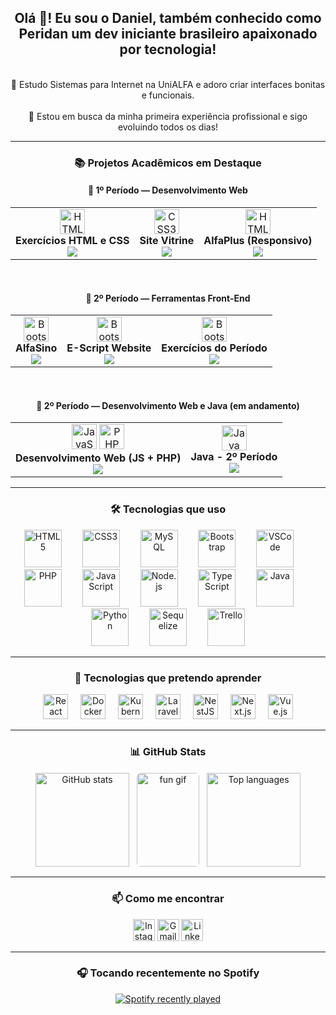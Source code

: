 <div align="center">


 ## Olá 👋! Eu sou o Daniel, também conhecido como Peridan um dev iniciante brasileiro apaixonado por tecnologia!  
  <br>🧠 Estudo Sistemas para Internet na UniALFA e adoro criar interfaces bonitas e funcionais.  
  <br>🎯 Estou em busca da minha primeira experiência profissional e sigo evoluindo todos os dias!


---

### 📚 Projetos Acadêmicos em Destaque

<div align="center">

#### 🧪 1º Período — Desenvolvimento Web

<table>
  <tr>
    <td align="center">
      <img src="https://cdn.jsdelivr.net/gh/devicons/devicon/icons/html5/html5-original.svg" height="40" alt="HTML5" /><br>
      <strong>Exercícios HTML e CSS</strong><br>
      <a href="https://github.com/DanielSatelPereira/exercicios-html-css-faculdade">
        <img src="https://img.shields.io/badge/Acessar_Repositório-1f2937?style=flat-square&color=%23f97316&labelColor=1f2937" />
      </a>
    </td>
    <td align="center">
      <img src="https://cdn.jsdelivr.net/gh/devicons/devicon/icons/css3/css3-original.svg" height="40" alt="CSS3" /><br>
      <strong>Site Vitrine</strong><br>
      <a href="https://github.com/DanielSatelPereira/site-vitrine-html-css">
        <img src="https://img.shields.io/badge/Acessar_Repositório-1f2937?style=flat-square&color=%23f97316&labelColor=1f2937" />
      </a>
    </td>
    <td align="center">
      <img src="https://cdn.jsdelivr.net/gh/devicons/devicon/icons/html5/html5-original.svg" height="40" alt="HTML5" /><br>
      <strong>AlfaPlus (Responsivo)</strong><br>
      <a href="https://github.com/DanielSatelPereira/alfaplus-1balfa24">
        <img src="https://img.shields.io/badge/Acessar_Repositório-1f2937?style=flat-square&color=%23f97316&labelColor=1f2937" />
      </a>
    </td>
  </tr>
</table>

<br>

#### 🧩 2º Período — Ferramentas Front-End

<table>
  <tr>
    <td align="center">
      <img src="https://cdn.jsdelivr.net/gh/devicons/devicon/icons/bootstrap/bootstrap-original.svg" height="40" alt="Bootstrap" /><br>
      <strong>AlfaSino</strong><br>
      <a href="https://github.com/DanielSatelPereira/alfasino">
        <img src="https://img.shields.io/badge/Acessar_Repositório-1f2937?style=flat-square&color=%23f97316&labelColor=1f2937" />
      </a>
    </td>
    <td align="center">
      <img src="https://cdn.jsdelivr.net/gh/devicons/devicon/icons/bootstrap/bootstrap-original.svg" height="40" alt="Bootstrap" /><br>
      <strong>E-Script Website</strong><br>
      <a href="https://github.com/DanielSatelPereira/e-script-website">
        <img src="https://img.shields.io/badge/Acessar_Repositório-1f2937?style=flat-square&color=%23f97316&labelColor=1f2937" />
      </a>
    </td>
    <td align="center">
      <img src="https://cdn.jsdelivr.net/gh/devicons/devicon/icons/bootstrap/bootstrap-original.svg" height="40" alt="Bootstrap" /><br>
      <strong>Exercícios do Período</strong><br>
      <a href="https://github.com/DanielSatelPereira/ferramentas-front-end-2024">
        <img src="https://img.shields.io/badge/Acessar_Repositório-1f2937?style=flat-square&color=%23f97316&labelColor=1f2937" />
      </a>
    </td>
  </tr>
</table>

<br>

#### 🧪 2º Período — Desenvolvimento Web e Java (em andamento)

<table>
  <tr>
    <td align="center">
      <img src="https://cdn.jsdelivr.net/gh/devicons/devicon/icons/javascript/javascript-original.svg" height="40" alt="JavaScript" />
      <img src="https://cdn.jsdelivr.net/gh/devicons/devicon/icons/php/php-original.svg" height="40" alt="PHP" /><br>
      <strong>Desenvolvimento Web (JS + PHP)</strong><br>
      <img src="https://img.shields.io/badge/Em_Construção-1f2937?style=flat-square&color=gray&labelColor=1f2937" />
    </td>
    <td align="center">
      <img src="https://cdn.jsdelivr.net/gh/devicons/devicon/icons/java/java-original.svg" height="40" alt="Java" /><br>
      <strong>Java - 2º Período</strong><br>
      <img src="https://img.shields.io/badge/Em_Construção-1f2937?style=flat-square&color=gray&labelColor=1f2937" />
    </td>
  </tr>
</table>

</div>

---

### 🛠️ Tecnologias que uso

<div>
  <img src="https://cdn.jsdelivr.net/gh/devicons/devicon/icons/html5/html5-original.svg" height="60" alt="HTML5" />
  <img width="25" />
  <img src="https://cdn.jsdelivr.net/gh/devicons/devicon/icons/css3/css3-original.svg" height="60" alt="CSS3" />
  <img width="25" />
  <img src="https://cdn.jsdelivr.net/gh/devicons/devicon/icons/mysql/mysql-original.svg" height="60" alt="MySQL" />
  <img width="25" />
  <img src="https://cdn.jsdelivr.net/gh/devicons/devicon/icons/bootstrap/bootstrap-original.svg" height="60" alt="Bootstrap" />
  <img width="25" />
  <img src="https://cdn.jsdelivr.net/gh/devicons/devicon/icons/vscode/vscode-original.svg" height="60" alt="VSCode" />
  <img width="25" />
  <img src="https://cdn.jsdelivr.net/gh/devicons/devicon/icons/php/php-original.svg" height="60" alt="PHP" />
  <img width="25" />
  <img src="https://cdn.jsdelivr.net/gh/devicons/devicon/icons/javascript/javascript-original.svg" height="60" alt="JavaScript" />
  <img width="25" />
  <img src="https://cdn.jsdelivr.net/gh/devicons/devicon/icons/nodejs/nodejs-original.svg" height="60" alt="Node.js" />
  <img width="25" />
  <img src="https://cdn.jsdelivr.net/gh/devicons/devicon/icons/typescript/typescript-original.svg" height="60" alt="TypeScript" />
  <img width="25" />
  <img src="https://cdn.jsdelivr.net/gh/devicons/devicon/icons/java/java-original.svg" height="60" alt="Java" />
  <img width="25" />
  <img src="https://cdn.jsdelivr.net/gh/devicons/devicon/icons/python/python-original.svg" height="60" alt="Python" />
  <img width="25" />
  <img src="https://cdn.jsdelivr.net/gh/devicons/devicon/icons/sequelize/sequelize-original.svg" height="60" alt="Sequelize" />
  <img width="25" />
  <img src="https://cdn.jsdelivr.net/gh/devicons/devicon/icons/trello/trello-plain.svg" height="60" alt="Trello" />
</div>

---

### 🚀 Tecnologias que pretendo aprender

<div>
  <img src="https://cdn.jsdelivr.net/gh/devicons/devicon/icons/react/react-original.svg" height="40" alt="React" />
  <img width="12" />
  <img src="https://cdn.jsdelivr.net/gh/devicons/devicon/icons/docker/docker-original.svg" height="40" alt="Docker" />
  <img width="12" />
  <img src="https://cdn.jsdelivr.net/gh/devicons/devicon/icons/kubernetes/kubernetes-plain.svg" height="40" alt="Kubernetes" />
  <img width="12" />
  <img src="https://cdn.jsdelivr.net/gh/devicons/devicon/icons/laravel/laravel-original.svg" height="40" alt="Laravel" />
  <img width="12" />
  <img src="https://cdn.jsdelivr.net/gh/devicons/devicon/icons/nestjs/nestjs-original.svg" height="40" alt="NestJS" />
  <img width="12" />
  <img src="https://cdn.jsdelivr.net/gh/devicons/devicon/icons/nextjs/nextjs-original.svg" height="40" alt="Next.js" />
  <img width="12" />
  <img src="https://cdn.jsdelivr.net/gh/devicons/devicon/icons/vuejs/vuejs-original.svg" height="40" alt="Vue.js" />
</div>

---

### 📊 GitHub Stats

<div style="display: flex; justify-content: center; align-items: center; gap: 10px; flex-wrap: wrap;">
  <img src="https://github-readme-stats.vercel.app/api?username=DanielSatelPereira&hide_title=false&hide_rank=false&show_icons=true&include_all_commits=true&count_private=true&disable_animations=false&theme=gruvbox&locale=pt-br&hide_border=false" height="150" alt="GitHub stats" />
  
  <img src="https://i.imgflip.com/9z5h59.gif" height="150" alt="fun gif" style="border: 2px solid #ffffff; border-radius: 8px; width: 100px;" />
  
  <img src="https://github-readme-stats.vercel.app/api/top-langs?username=DanielSatelPereira&locale=pt-br&hide_title=false&layout=compact&card_width=320&langs_count=5&theme=gruvbox&hide_border=false" height="150" alt="Top languages" />
</div>

---

### 📫 Como me encontrar

<div align="center">
  <a href="https://www.instagram.com/daniel_satel_pereira/" target="_blank" style="text-decoration: none;">
    <img src="https://img.shields.io/static/v1?message=Instagram&logo=instagram&label=&color=E4405F&logoColor=white&labelColor=&style=for-the-badge" height="35" alt="Instagram" />
  </a>
  <a href="mailto:danielsatelpereira@gmail.com" target="_blank" style="text-decoration: none;">
    <img src="https://img.shields.io/static/v1?message=Gmail&logo=gmail&label=&color=D14836&logoColor=white&labelColor=&style=for-the-badge" height="35" alt="Gmail" />
  </a>
  <a href="https://www.linkedin.com/in/daniel-satel-pereira/" target="_blank" style="text-decoration: none;">
    <img src="https://img.shields.io/static/v1?message=LinkedIn&logo=linkedin&label=&color=0077B5&logoColor=white&labelColor=&style=for-the-badge" height="35" alt="LinkedIn" />
  </a>
</div>

---


### 🎧 Tocando recentemente no Spotify

<a href="https://open.spotify.com/user/i76qhj7561xog2v1kmzdli4ch">
  <img src="https://spotify-recently-played-readme.vercel.app/api?user=i76qhj7561xog2v1kmzdli4ch&count=5&unique=true" alt="Spotify recently played" />
</a>

</div>

